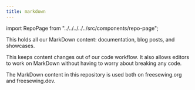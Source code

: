 ```yaml
---
title: markdown
---
```


import RepoPage from "../../../../../src/components/repo-page";

<RepoPage repo="markdown" />

This holds all our MarkDown content: documentation, blog posts, and showcases.

This keeps content changes out of our code workflow. It also allows editors to work on MarkDown without having to worry about breaking any code.

The MarkDown content in this repository is used both on freesewing.org and freesewing.dev.
